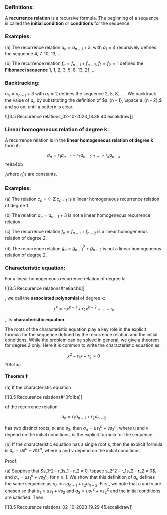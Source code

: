### Definitions:

A **recurrence relation** is a recursive formula.
The beginning of a sequence is called the **initial condition** or **conditions** for the sequence.

### Examples:

(a) The recurrence relation $a_n = a_{n-1} + 3$, with $a_1 = 4$ recursively defines the sequence 4, 7, 10, 13, ...

(b) The recurrence relation $f_n = f_{n - 1} + f_{n - 2}, f_1 = f_2 = 1$ defined the **Fibonacci sequence** 1, 1, 2, 3, 5, 8, 13, 21, ...

### Backtracking:

$a_n = a_{n - 1} + 3$ with $a_1 = 2$ defines the sequence 2, 5, 8, ... . We backtrack the value of $a_n$ by substituting the definition of $a_{n - 1}, \space a_{n - 2},$ and so on, until a pattern is clear.

![[3.5 Reccurence relations_02-10-2023_18.38.40.excalidraw]]

### Linear homogeneous relation of degree k:

A recurrence relation is in the **linear homogeneous relation of degree k** form if:

$$a_n = r_1a_{n-1} + r_2a_{n-2} + ... + r_ka_{n-k}$$ ^e8a4bb

,where $r_i$'s are constants.

### Examples:

(a) The relation $c_n = (-2)c_{n-1}$ is a linear homogeneous recurrence relation of degree 1.

(b) The relation $a_n = a_{n-1} + 3$ is not a linear homogeneous recurrence relation.

(c) The recurrence relation $f_n = f_{n-1} + f_{n-2}$ is a linear homogeneous relation of degree 2.

(d) The recurrence relation $g_n = g_{n-1}^2 + g_{n-2}$ is not a linear homogeneous relation of degree 2.

### Characteristic equation:

For a linear homogeneous recurrence relation of degree k:

![[3.5 Reccurence relations#^e8a4bb]]

, we call the **associated polynomial** of degree k:

$$x^k = r_1x^{k-1} + r_2x^{k-2} + {...} + r_k$$

, its **characterisitic equation**.

The roots of the characteristic equation play a key role in the explicit formula for the sequence defined by the recurrence relation and the initial conditions. While the problem can be solved in general, we give a theorem for degree 2 only. Here it is common to write the characteristic equation as:

$$x^2 - r_1x - r_2 = 0$$ ^0fc1ba

#### Theorem 1:

(a) If the characteristic equation

![[3.5 Reccurence relations#^0fc1ba]]

of the recurrence relation

$$a_n = r_1a_{n-1} + r_2a_{n-2}$$

has two distinct roots, $s_1$ and $s_2$, then $a_n = us_1^n + vs_2^n$, where u and v depend on the initial conditions, is the explicit formula for the sequence.

(b) If the characteristic equation has a single root s, then the explicit formula is $a_n = us^n + vns^n$, where u and v depend on the initial conditions.

Proof:

(a) Suppose that $s_1^2 - r_1s_1 - r_2 = 0, \space s_2^2 - r_1s_2 - r_2 = 0$, and $a_n = us_1^n + vs_2^n$, for $n \ge 1$. We show that this definition of $a_n$ defines the same sequence as $a_n = r_1a_{n-1} + r_2a_{n-2}$. First, we note that u and v are chosen so that $a_1 = us_1 + vs_2$ and $a_2 = us_1^2 + vs_2^2$ and the initial conditions are satisfied. Then:

![[3.5 Reccurence relations_02-10-2023_19.29.45.excalidraw]]

